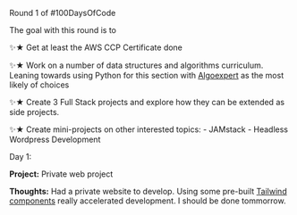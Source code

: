 Round 1 of #100DaysOfCode 

The goal with this round is to 

✨★ Get at least the AWS CCP Certificate done 

✨★ Work on a number of data structures and algorithms curriculum. Leaning towards using Python for this section with [Algoexpert](https://www.algoexpert.io/product) as the most likely of choices

✨★ Create 3 Full Stack projects and explore how they can be extended as side projects.

✨★ Create mini-projects on other interested topics: 
    - JAMstack 
    - Headless Wordpress Development




Day 1:

**Project:** Private web project

<!-- **Progress:** -->

**Thoughts:** Had a private website to develop. Using some pre-built [Tailwind components](https://tailblocks.cc) really accelerated development. I should be done tommorrow.  
<!-- 
[Image]() -->

<!-- **Link** -->


<!-- https://github.com/james-priest/100-days-of-code-log -->
